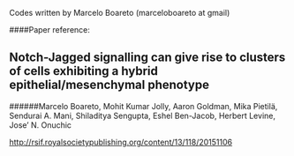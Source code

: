 Codes written by Marcelo Boareto (marceloboareto at gmail)

####Paper reference:
## Notch-Jagged signalling can give rise to clusters of cells exhibiting a hybrid epithelial/mesenchymal phenotype

######Marcelo Boareto, Mohit Kumar Jolly, Aaron Goldman, Mika Pietilä, Sendurai A. Mani, Shiladitya Sengupta, Eshel Ben-Jacob, Herbert Levine, Jose’ N. Onuchic

http://rsif.royalsocietypublishing.org/content/13/118/20151106




